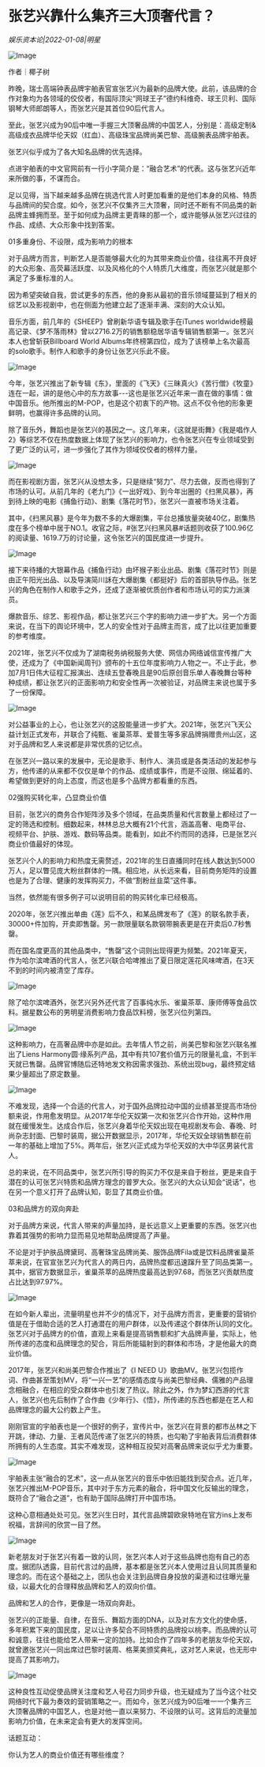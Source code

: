 # 张艺兴靠什么集齐三大顶奢代言？

*娱乐资本论|2022-01-08|明星*

![Image](https://inews.gtimg.com/newsapp_bt/0/14400418060/641)

作者｜椰子树

昨晚，瑞士高端钟表品牌宇舶表官宣张艺兴为最新的品牌大使。此前，该品牌的合作对象均为各领域的佼佼者，有国际顶尖“网球王子”德约科维奇、球王贝利、国际钢琴大师郎朗等人，而张艺兴是其首位90后代言人。

至此，张艺兴成为90后中唯一手握三大顶奢品牌的中国艺人，分别是：高级定制&高级成衣品牌华伦天奴（红血）、高级珠宝品牌尚美巴黎、高级腕表品牌宇舶表。

张艺兴似乎成为了各大知名品牌的优先选择。

点进宇舶表的中文官网前有一行小字简介是：“融合艺术”的代表。这与张艺兴近年来所做的事，不谋而合。

足以见得，当下越来越多品牌在挑选代言人时更加看重的是他们本身的风格、特质与品牌间的契合度。如今，张艺兴不仅集齐三大顶奢，同时还不断有不同品类的新品牌主蜂拥而至。至于如何成为品牌主更青睐的那一个，或许能够从张艺兴过往的作品、成绩、大众形象中找到答案。

01多重身份、不设限，成为影响力的根本

对于品牌方而言，判断艺人是否能够最大化的为其带来商业价值，往往离不开良好的大众形象、高荧幕活跃度、以及风格化的个人特质几大维度，而张艺兴就是那个满足了多重标准的人。

因为希望突破自我，尝试更多的东西，他的身影从最初的音乐领域蔓延到了相关的综艺以及影视剧中，也在侧面为他建立起了逐渐丰满、深刻的大众认知。

音乐方面，前几年的《SHEEP》曾刷新华语专辑及歌手在iTunes worldwide榜最高记录、《梦不落雨林》曾以2716.2万的销售额稳居华语专辑销售额第一。张艺兴本人也曾斩获Billboard World Albums年终榜第四位，成为了该榜单上名次最高的solo歌手。制作人和歌手的身份让张艺兴乐此不疲。

![Image](https://inews.gtimg.com/newsapp_bt/0/14400418095/641)

今年，张艺兴推出了新专辑《东》，里面的《飞天》《三昧真火》《苦行僧》《牧童》连在一起，讲的是他心中的东方故事---这也是张艺兴近年来一直在做的事情：做中国音乐。他所推出的M-POP，也是这个初衷下的产物。这点不仅令他的形象更鲜明，也赢得许多品牌的认同。

除了音乐外，舞蹈也是张艺兴的基因之一。这几年来，《这就是街舞》《我是唱作人2》等综艺不仅在热度数据上体现了张艺兴的影响力，也令张艺兴在专业领域受到了更广泛的认可，进一步强化了其作为领域佼佼者的榜样力量。

![Image](https://inews.gtimg.com/newsapp_bt/0/14400418079/641)

而在影视剧方面，张艺兴从没想太多，只是继续“努力”、尽力去做，反而也得到了市场的认可。从前几年的《老九门》《一出好戏》、到今年出圈的《扫黑风暴》，再到待上映的电影《捕鱼行动》、剧集《落花时节》，张艺兴一直被市场关注着。

其中，《扫黑风暴》是今年为数不多的大爆剧集，平台总播放量突破40亿，剧集热度在多个榜单中居于NO.1。收官之际，#张艺兴扫黑风暴#话题则收获了100.96亿的阅读量、1619.7万的讨论量，这令张艺兴的国民度进一步提升。

![Image](https://inews.gtimg.com/newsapp_bt/0/14400418091/641)

接下来待播的大银幕作品《捕鱼行动》由坏猴子影业出品、剧集《落花时节》则是由正午阳光出品、以及导演简川訸在大爆剧集《都挺好》后的首部执导作品。张艺兴的角色在制作人和歌手之外，还成了逐渐被优质创作者和市场认可的实力派演员。

爆款音乐、综艺、影视作品，都让张艺兴三个字的影响力进一步扩大。另一个方面来说，在当下的舆论环境中，艺人的安全性对于品牌主而言，成了比以往更加重要的参考维度。

2021年，张艺兴不仅成为了湖南税务纳税服务大使、网信办网络诚信宣传推广大使，还成为了《中国新闻周刊》颁布的十五位年度影响力人物之一。不止于此，参加7月1日伟大征程汇报演出、连续五登春晚且是90后原创音乐单人春晚舞台等种种成绩，都让张艺兴的正面影响力和安全性再一次被验证，对品牌主来说也属于多了一份保障。

![Image](https://inews.gtimg.com/newsapp_bt/0/14400418075/641)

对公益事业的上心，也让张艺兴的这股能量进一步扩大。2021年，张艺兴飞天公益计划正式发布，并联合了纯甄、雀巢茶萃、爱普生等多家品牌捐赠贵州山区，这对于品牌和艺人来说都是非常优质的记忆点。

在张艺兴一路以来的发展中，无论是歌手、制作人、演员或是各类活动的发起参与方，他传递的从来都不仅仅是单个的作品、成绩或事件，而是不设限、绵延着的、希望做到更好的向上态度，而这也是多个品牌方都看重的东西。

02强购买转化率，凸显商业价值

目前，张艺兴的商务合作矩阵涉及多个领域，在品类质量和代言数量上都经过了一定的筛选和控制。细数起来，林林总总大概有21个代言，涵盖高奢、电商平台、视频平台、护肤、游戏、数码等品类。能看到，如此不约而同的选择，已是张艺兴商业价值最好的体现。

张艺兴个人的影响力和热度无需赘述，2021年的生日直播同时在线人数达到5000万人，足以瞥见庞大粉丝群体的一隅。相应地，从长远来看，目前商务矩阵的设置也是为了合理、健康的发挥购买力，不做“割粉丝韭菜”这件事。

当然，依然能有很多例子可以说明目前的购买转化率已经极高。

2020年，张艺兴推出单曲《莲》后不久，和某品牌发布了《莲》的联名款手表，30000+件加购，开卖即售罄。另一款限量联名款钢带腕表更是在开卖后0.7秒售罄。

而在国名度更高的其他品类中，“售罄”这个词则出现得更为频繁。2021年夏天，作为哈尔滨啤酒的代言人，张艺兴联合哈啤推出了夏日限定莲花风味啤酒，在3天不到的时间内被清空了库存。

![Image](https://inews.gtimg.com/newsapp_bt/0/14400418071/641)

除了哈尔滨啤酒外，张艺兴另外还代言了百事纯水乐、雀巢茶萃、康师傅等食品饮料。据星数公布的男明星消费影响力食品饮料榜，张艺兴位列第四。

![Image](https://inews.gtimg.com/newsapp_bt/0/14400418070/641)

这种影响力，在高奢品牌中亦是如此。去年情人节之前，尚美巴黎和张艺兴联名推出了Liens Harmony圆·缘系列产品，其中有共107套价值万元的限量礼盒，不到半天就已售罄。品牌官博随后还特地发文称因需求强劲、系统出现bug，最终预定结果少量超出了原定数量。

![Image](https://inews.gtimg.com/newsapp_bt/0/14400418087/641)

不难发现，选择一个合适的代言人，对于国外品牌拉动中国的业绩甚至提高市场份额来说，作用愈发明显。从2017年华伦天奴第一次和张艺兴合作开始，这种作用就在缓慢发生。达成合作后，张艺兴身着华伦天奴出现在电视剧发布会、春晚、时尚杂志封面、巴黎时装周，据公开数据显示，2017年，华伦天奴全球销售额在前一年的基础上增加了5%。两年后，张艺兴正式成为华伦天奴的大中华区男装代言人。

总的来说，在不同品类中，张艺兴所引导的购买力不仅是来自于粉丝，更是来自于潜在的认可张艺兴特质和品牌方理念的普罗大众。张艺兴的大众认知会“说话”，也在另一个意义打开了品牌认知，彰显了其商业价值。

03和品牌方的双向奔赴

对于品牌方来说，代言人带来的声量加持，是长远意义上更重要的东西。张艺兴也靠着其强势的影响力显而易见地帮助品牌提高了声量。

不论是对于护肤品牌黛珂、高奢珠宝品牌尚美、服饰品牌Fila或是饮料品牌雀巢茶萃来说，在官宣张艺兴为代言人的两日内，品牌热度都迅速蹿升至了同品类第一。其中，据官方数据显示，雀巢茶萃的品牌热度最高达到97.68，而张艺兴贡献热度占比达到97.97%。

![Image](https://inews.gtimg.com/newsapp_bt/0/14400418078/641)

在如今新人辈出，流量明星也并不少的情况下，对于品牌方而言，更重要的营销价值是在于借助合适的艺人打通潜在的用户群体，以及传递这个群体所认同的文化。张艺兴对于品牌方的价值，直观上来看是提高销售额和扩大品牌声量，实际上，他所传递的态度和品牌理念的契合，背后所能辐射到的群体和市场，才是他最大的商业价值。

2017年，张艺兴和尚美巴黎合作推出了《I NEED U》歌曲MV。张艺兴包揽作词、作曲甚至策划MV，将“一兴一艺”的感情态度与尚美巴黎经典、儒雅的产品理念相融合，在相应的受众群体中也引发了热议。除此之外，作为梦幻西游的代言人，张艺兴也先后制作了合作曲《少年行》、《悟》，所传递的东西也都是在艺人和品牌理念的最大公约数上产生。

刚刚官宣的宇舶表也是一个很好的例子，宣传片中，张艺兴在背景的都市丛林之下开跳，律动、力量、王者风范传递了张艺兴的特质，也勾勒了宇舶表背后消费群体所拥有的人生态度。其实不难发现，这种相互投契对高奢品牌来说似乎尤为重要。

![Image](https://inews.gtimg.com/newsapp_bt/0/14400418088/641)

宇舶表主张“融合的艺术”，这一点从张艺兴的音乐中依旧能找到契合点。近几年，张艺兴推出M-POP音乐，其中对于东方元素的融合，将中国文化反输出的理念，既符合了“融合之道”，也有助于国际品牌打开中国市场。

这种心意相通处处可见。张艺兴生日时，其代言品牌碧欧泉特地在官方ins上发布祝福，言辞间的欣赏一目了然。

![Image](https://inews.gtimg.com/newsapp_bt/0/14400418083/641)

新老朋友对于张艺兴有着一致的认同，张艺兴本人对于这些品牌也抱有自己的态度。据团队透露，目前代言过的品牌，基本都是张艺兴本人使用过且认同其质量和理念的。而在这个基础之上，团队也会关注到品牌自身投放的渠道和过往曝光量级，以最大化的合理释放品牌和艺人的双向价值。

品牌和艺人的合作，更像是一场双向奔赴。

张艺兴的正能量、自律，在音乐、舞蹈方面的DNA，以及对东方文化的使命感，多年积累下来的国民度，足以让许多契合不同特质的品牌投以桃李。而品牌的认可和诚意，往往也能给艺人带来一定的加持。比如合作了四年多的老朋友华伦天奴，就曾邀张艺兴一同出席过巴黎时装周、格莱美颁奖典礼，这对艺人来说，也无形中提高了其影响力。

![Image](https://inews.gtimg.com/newsapp_bt/0/14400418086/641)

这种良性互动促使品牌关注度和艺人号召力同步升级，也无疑成为了当今这个社交网络时代下最为奏效的营销策略之一。而如今，张艺兴成为90后唯一一个集齐三大顶奢品牌的中国艺人，也是对他一直以来努力、不设限的认可。这背后的流量加影响力价值，在未来定会有更大的发挥空间。

话题互动：

你认为艺人的商业价值还有哪些维度？

